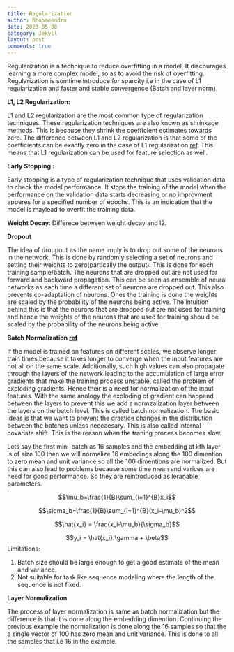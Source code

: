 ```yaml
---
title: Regularization
author: Bhoomeendra 
date: 2023-05-08
category: Jekyll
layout: post
comments: true
---
```

Regularization is a technique to reduce overfitting in a model. It discourages learning a more complex model, so as to avoid the risk of overfitting. Regularization is somtime introduce for sparcity i.e in the case of L1 regularization and faster and stable convergence (Batch and layer norm). 

__L1, L2 Regularization:__

L1 and L2 regularization are the most common type of regularization techniques. These regularization techniques are also known as shrinkage methods. This is because they shrink the coefficient estimates towards zero. The difference between L1 and L2 regularization is that some of the coefficients can be exactly zero in the case of L1 regularization [ref](http://localhost:4000/ML/jekyll/2023-05-08-Linear-Regression.html#interview-questions). This means that L1 regularization can be used for feature selection as well. 

__Early Stopping :__

Early stopping is a type of regularization technique that uses validation data to check the model performance. It stops the training of the model when the performance on the validation data starts decreasing or no improvment apperes for a specified number of epochs. This is an indication that the model is maylead to overfit the training data.

__Weight Decay__: Differece between weight decay and l2. 

__Dropout__

The idea of droupout as the name imply is to drop out some of the neurons in the network. This is done by randomly selecting a set of neurons and setting their weights to zero(partically the output). This is done for each training sample/batch. The neurons that are dropped out are not used for forward and backward propagation. This can be seen as ensemble of neural networks as each time a different set of neurons are dropped out. This also prevents co-adaptation of neurons. Ones the training is done the weights are scaled by the probability of the neurons being active. The intuition behind this is that the neurons that are dropped out are not used for training and hence the weights of the neurons that are used for training should be scaled by the probability of the neurons being active.

__Batch Normalization [ref](https://www.pinecone.io/learn/batch-layer-normalization/)__

If the model is trained on features on different scales, we observe longer train times because it takes longer to converge when the input features are not all on the same scale. Additionally, such high values can also propagate through the layers of the network leading to the accumulation of large error gradients that make the training process unstable, called the problem of exploding gradients. Hence their is a need for normalization of the input features. With the same anology the exploding of gradient can happend between the layers to prevent this we add a normzalization layer between the layers on the batch level. This is called batch normalization. The basic ideas is that we want to prevent the drastice changes in the distribution between the batches unless neccaesary. This is also called internal covariate shift. This is the reason when the traning process becomes slow. 

Lets say the first mini-batch as 16 samples and the embedding at kth layer is of size 100 then we will normalize 16 embedings along the 100 dimention to zero mean and unit variance so all the 100 dimentions are normalized. But this can also lead to problems because some time mean and varices are need for good performance. So they are reintroduced as leranable parameters.

$$\mu_b=\frac{1}{B}\sum_{i=1}^{B}x_i$$

$$\sigma_b=\frac{1}{B}\sum_{i=1}^{B}(x_i-\mu_b)^2$$

$$\hat{x_i} = \frac{x_i-\mu_b}{\sigma_b}$$

$$y_i = \hat{x_i}.\gamma + \beta$$
Limitations:

1. Batch size should be large enough to get a good estimate of the mean and variance.
2. Not suitable for task like sequence modeling where the length of the sequence is not fixed.

__Layer Normalization__

The process of layer normalization is same as batch normalization but the difference is that it is done along the embedding dimention. Continuing the previous example the normalization is done along the 16 samples so that the a single vector of 100 has zero mean and unit variance. This is done to all the samples that i.e 16 in the example.



